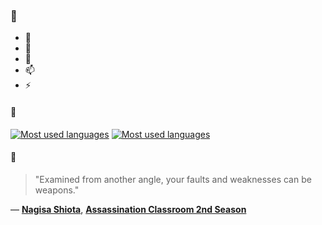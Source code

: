 ### 👋

- 🔭
- 🌱
- 💬
- 📫
- ⚡

#### 🧏

[![Most used languages](https://github-readme-stats-aynah.vercel.app/api/top-langs/?username=aynh&theme=solarized-dark&langs_count=6&layout=compact&hide_title=true)](https://github.com/anuraghazra/github-readme-stats#gh-dark-mode-only)
[![Most used languages](https://github-readme-stats-aynah.vercel.app/api/top-langs/?username=aynh&theme=solarized-light&langs_count=6&layout=compact&hide_title=true)](https://github.com/anuraghazra/github-readme-stats#gh-light-mode-only)

#### 💬

> "Examined from another angle, your faults and weaknesses can be weapons."

&mdash; [**Nagisa Shiota**](https://myanimelist.net/character.php?q=Nagisa%20Shiota&cat=character), [**Assassination Classroom 2nd Season**](https://myanimelist.net/search/all?q=Assassination%20Classroom%202nd%20Season&cat=all)
